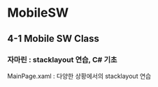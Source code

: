 # MobileSW

## 4-1 Mobile SW Class

### 자마린 : stacklayout 연습, C# 기초

MainPage.xaml : 다양한 상황에서의 stacklayout 연습
